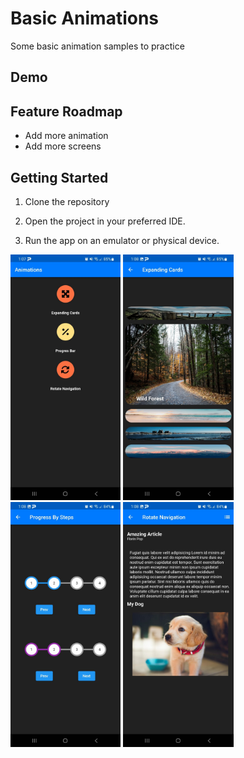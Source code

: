 # Basic Animations

Some basic animation samples to practice

## Demo


## Feature Roadmap
- Add more animation
- Add more screens

## Getting Started
1. Clone the repository

2. Open the project in your preferred IDE.

3. Run the app on an emulator or physical device.

<p float="left">
<img src="web/icons/image_1.jpeg" width="35%" height="50%">
<img src="web/icons/image_2.jpeg" width="35%" height="50%">
<img src="web/icons/image_3.jpeg" width="35%" height="50%">
<img src="web/icons/image_4.jpeg" width="35%" height="50%">